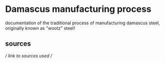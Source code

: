 # Damascus manufacturing process
documentation of the traditional process of manufacturing damascus steel, originally known as "wootz" steel!

## sources
*/ link to sources used /*